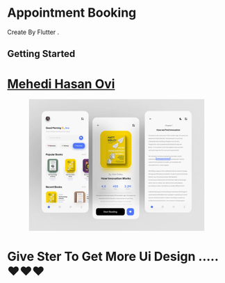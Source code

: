 # Appointment Booking

Create By Flutter .

## Getting Started

# [Mehedi Hasan Ovi](https://www.linkedin.com/in/mehediovi/)

<p align="center"><a href="https://mehedihasanovi.xyz"><img width="80%" src="./assets/Images/uiimage.jpg" /></a></p>



# Give Ster To Get More Ui Design .....❤❤❤
